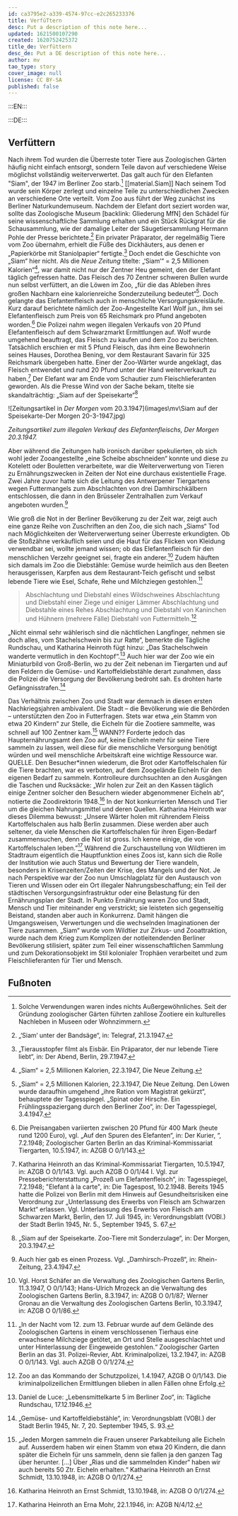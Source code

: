 ```yaml
---
id: ca3795e2-a339-4574-97cc-e2c265233376
title: VerfüTtern
desc: Put a description of this note here...
updated: 1621500107290
created: 1620752425372
title_de: Verfüttern
desc_de: Put a DE description of this note here...
author: mv
tao_type: story
cover_image: null
license: CC BY-SA
published: false
---
```



:::EN:::



:::DE:::

## Verfüttern

Nach ihrem Tod wurden die Überreste toter Tiere aus Zoologischen Gärten häufig nicht einfach entsorgt, sondern Teile davon auf verschiedene Weise möglichst vollständig weiterverwertet. Das galt auch für den Elefanten "Siam", der 1947 im Berliner Zoo starb.[^Verfüttern1] [[material.Siam]] Nach seinem Tod wurde sein Körper zerlegt und einzelne Teile zu unterschiedlichen Zwecken an verschiedene Orte verteilt. Vom Zoo aus führt der Weg zunächst ins Berliner Naturkundemuseum. Nachdem der Elefant dort seziert worden war, sollte das Zoologische Museum [backlink: Gliederung MfN] den Schädel für seine wissenschaftliche Sammlung erhalten und ein Stück Rückgrat für die Schausammlung, wie der damalige Leiter der Säugetiersammlung Hermann Pohle der Presse berichtete.[^Verfüttern2] Ein privater Präparator, der regelmäßig Tiere vom Zoo übernahm, erhielt die Füße des Dickhäuters, aus denen er „Papierkörbe mit Staniolpapier“ fertigte.[^Verfüttern3] Doch endet die Geschichte von „Siam“ hier nicht. Als die _Neue Zeitung_ titelte: „‘Siam‘“ = 2,5 Millionen Kalorien“[^Verfüttern4], war damit nicht nur der Zentner Heu gemeint, den der Elefant täglich gefressen hatte. Das Fleisch des 70 Zentner schweren Bullen wurde nun selbst verfüttert, an die Löwen im Zoo, „für die das Ableben ihres großen Nachbarn eine kalorienreiche Sonderzuteilung bedeutet“[^Verfüttern5]. Doch gelangte das Elefantenfleisch auch in menschliche Versorgungskreisläufe. Kurz darauf berichtete nämlich der Zoo-Angestellte Karl Wolf jun., ihm sei Elefantenfleisch zum Preis von 65 Reichsmark pro Pfund angeboten worden.[^Verfüttern6] Die Polizei nahm wegen illegalen Verkaufs von 20 Pfund Elefantenfleisch auf dem Schwarzmarkt Ermittlungen auf. Wolf wurde umgehend beauftragt, das Fleisch zu kaufen und dem Zoo zu berichten. Tatsächlich erschien er mit 5 Pfund Fleisch, das ihm eine Bewohnerin seines Hauses, Dorothea Bening, vor dem Restaurant Savarin für 325 Reichsmark übergeben hatte. Einer der Zoo-Wärter wurde angeklagt, das Fleisch entwendet und rund 20 Pfund unter der Hand weiterverkauft zu haben.[^Verfüttern7] Der Elefant war am Ende vom Schautier zum Fleischlieferanten geworden. Als die Presse Wind von der Sache bekam, titelte sie skandalträchtig: „Siam auf der Speisekarte“[^Verfüttern8]

![Zeitungsartikel in _Der Morgen_ vom 20.3.1947](images\mv\Siam auf der Speisekarte-Der Morgen 20-3-1947.jpg) 

_Zeitungsartikel zum illegalen Verkauf des Elefantenfleischs, Der Morgen 20.3.1947._

Aber während die Zeitungen halb ironisch darüber spekulierten, ob sich wohl jeder Zooangestellte „eine Scheibe abschneiden“ konnte und diese zu Kotelett oder Bouletten verarbeitete, war die Weiterverwertung von Tieren zu Ernährungszwecken in Zeiten der Not eine durchaus existentielle Frage. Zwei Jahre zuvor hatte sich die Leitung des Antwerpener Tiergartens wegen Futtermangels zum Abschlachten von drei Damhirschkälbern entschlossen, die dann in den Brüsseler Zentralhallen zum Verkauf angeboten wurden.[^Verfüttern9] 

Wie groß die Not in der Berliner Bevölkerung zu der Zeit war, zeigt auch eine ganze Reihe von Zuschriften an den Zoo, die sich nach „Siams“ Tod nach Möglichkeiten der Weiterverwertung seiner Überreste erkundigten. Ob die Stoßzähne verkäuflich seien und die Haut für das Flicken von Kleidung verwendbar sei, wollte jemand wissen; ob das Elefantenfleisch für den menschlichen Verzehr geeignet sei, fragte ein anderer.[^Verfüttern10] Zudem häuften sich damals im Zoo die Diebstähle: Gemüse wurde heimlich aus den Beeten herausgerissen, Karpfen aus dem Restaurant-Teich gefischt und selbst lebende Tiere wie Esel, Schafe, Rehe und Milchziegen gestohlen.[^Verfüttern11]

>Abschlachtung und Diebstahl eines Wildschweines
Abschlachtung und Diebstahl einer Ziege und einiger Lämmer
Abschlachtung und Diebstahle eines Rehes
Abschlachtung und Diebstahl von Kaninchen und Hühnern (mehrere Fälle)
Diebstahl von Futtermitteln.[^Verfüttern12]

„Nicht einmal sehr wählerisch sind die nächtlichen Langfinger, nehmen sie doch alles, vom Stachelschwein bis zur Ratte“, bemerkte die Tägliche Rundschau, und Katharina Heinroth fügt hinzu: „Das Stachelschwein wanderte vermutlich in den Kochtopf“.[^Verfüttern13] Auch hier war der Zoo wie ein Miniaturbild von Groß-Berlin, wo zu der Zeit nebenan im Tiergarten und auf den Feldern die Gemüse- und Kartoffeldiebstähle derart zunahmen, dass die Polizei die Versorgung der Bevölkerung bedroht sah. Es drohten harte Gefängnisstrafen.[^Verfüttern14]

Das Verhältnis zwischen Zoo und Stadt war demnach in diesen ersten Nachkriegsjahren ambivalent. Die Stadt – die Bevölkerung wie die Behörden – unterstützten den Zoo in Futterfragen. Stets war etwa „ein Stamm von etwa 20 Kindern“ zur Stelle, die Eicheln für die Zootiere sammelte, was schnell auf 100 Zentner kam.[^Verfüttern15] WANN?? Forderte jedoch das Haupternährungsamt den Zoo auf, keine Eicheln mehr für seine Tiere sammeln zu lassen, weil diese für die menschliche Versorgung benötigt würden und weil menschliche Arbeitskraft eine wichtige Ressource war. QUELLE. Den Besucher\*innen wiederum, die Brot oder Kartoffelschalen für die Tiere brachten, war es verboten, auf dem Zoogelände Eicheln für den eigenen Bedarf zu sammeln. Kontrolleure durchsuchten an den Ausgängen die Taschen und Rucksäcke: „Wir holen zur Zeit an den Kassen täglich einige Zentner solcher den Besuchern wieder abgenommener Eicheln ab“, notierte die Zoodirektorin 1948.[^Verfüttern16] In der Not konkurrierten Mensch und Tier um die gleichen Nahrungsmittel und deren Quellen. Katharina Heinroth war dieses Dilemma bewusst: „Unsere Wärter holen mit rührendem Fleiss Kartoffelschalen aus halb Berlin zusammen. Diese werden aber auch seltener, da viele Menschen die Kartoffelschalen für ihren Eigen-Bedarf zusammensuchen, denn die Not ist gross. Ich kenne einige, die von Kartoffelschalen leben.”[^Verfüttern17] Während die Zurschaustellung von Wildtieren im Stadtraum eigentlich die Hauptfunktion eines Zoos ist, kann sich die Rolle der Institution wie auch Status und Bewertung der Tiere wandeln, besonders in Krisenzeiten/Zeiten der Krise, des Mangels und der Not. Je nach Perspektive war der Zoo nun Umschlagplatz für den Austausch von Tieren und Wissen oder ein Ort illegaler Nahrungsbeschaffung; ein Teil der städtischen Versorgungsinfrastruktur oder eine Belastung für den Ernährungsplan der Stadt. In Punkto Ernährung waren Zoo und Stadt, Mensch und Tier miteinander eng verstrickt; sie leisteten sich gegenseitig Beistand, standen aber auch in Konkurrenz. Damit hängen die Umgangsweisen, Verwertungen und die wechselnden Imaginationen der Tiere zusammen. „Siam“ wurde vom Wildtier zur Zirkus- und Zooattraktion, wurde nach dem Krieg zum Komplizen der notleitendenden Berliner Bevölkerung stilisiert, später zum Teil einer wissenschaftlichen Sammlung und zum Dekorationsobjekt im Stil kolonialer Trophäen verarbeitet und zum Fleischlieferanten für Tier und Mensch.


## Fußnoten ##
[^Verfüttern1]: Solche Verwendungen waren indes nichts Außergewöhnliches. Seit der Gründung zoologischer Gärten führten zahllose Zootiere ein kulturelles Nachleben in Museen oder Wohnzimmern.
[^Verfüttern2]: „‘Siam‘ unter der Bandsäge“, in: Telegraf, 21.3.1947.
[^Verfüttern3]: „Tierausstopfer filmt als Eisbär. Ein Präparator, der nur lebende Tiere liebt“, in: Der Abend, Berlin, 29.7.1947.
[^Verfüttern4]: „Siam“ = 2,5 Millionen Kalorien, 22.3.1947, Die Neue Zeitung.
[^Verfüttern5]: „Siam“ = 2,5 Millionen Kalorien, 22.3.1947, Die Neue Zeitung. Den Löwen wurde daraufhin  umgehend „ihre Ration vom Magistrat gekürzt“, behauptete der Tagesspiegel. „Spinat oder Hirsche. Ein Frühlingsspaziergang durch den Berliner Zoo“, in: Der Tagesspiegel, 3.4.1947.
[^Verfüttern6]: Die Preisangaben variierten zwischen 20 Pfund für 400 Mark (heute rund 1200 Euro), vgl. „Auf den Spuren des Elefanten“, in: Der Kurier, “, 7.2.1948; Zoologischer Garten Berlin an das Kriminal-Kommissariat Tiergarten, 10.5.1947, in: AZGB O 0/1/143.
[^Verfüttern7]: Katharina Heinroth an das Kriminal-Kommissariat Tiergarten, 10.5.1947, in: AZGB O 0/1/143. Vgl. auch AZGB O 0/1/44 I. Vgl. zur Presseberichterstattung „Prozeß um Elefantenfleisch“, in: Tagesspiegel, 7.2.1948; "Elefant à la carte", in: Die Tagespost, 10.2.1948. Bereits 1945 hatte die Polizei von Berlin mit dem Hinweis auf Gesundheitsrisiken eine Verordnung zur „Unterlassung des Erwerbs von Fleisch am Schwarzen Markt“ erlassen. Vgl. Unterlassung des Erwerbs von Fleisch am Schwarzen Markt, Berlin, den 17. Juli 1945, in: Verordnungsblatt (VOBl.) der Stadt Berlin 1945, Nr. 5., September 1945, S. 67. 
[^Verfüttern8]: „Siam auf der Speisekarte. Zoo-Tiere mit Sonderzulage“, in: Der Morgen, 20.3.1947.
[^Verfüttern9]: Auch hier gab es einen Prozess. Vgl. „Damhirsch-Prozeß“, in: Rhein-Zeitung, 23.4.1947. 
[^Verfüttern10]: Vgl. Horst Schäfer an die Verwaltung des Zoologischen Gartens Berlin, 11.3.1947, O 0/1/143; Hans-Ulrich Mrozeck an die Verwaltung des Zoologischen Gartens Berlin, 8.3.1947, in: AZGB O 0/1/87; Werner Gronau an die Verwaltung des Zoologischen Gartens Berlin, 10.3.1947, in: AZGB O 0/1/86. 
[^Verfüttern11]: „In der Nacht vom 12. zum 13. Februar wurde auf dem Gelände des Zoologischen Gartens in einem verschlossenen Tierhaus eine erwachsene Milchziege getötet, an Ort und Stelle ausgeschlachtet und unter Hinterlassung der Eingeweide gestohlen.“ Zoologischer Garten Berlin an das 31. Polizei-Revier, Abt. Kriminalpolizei, 13.2.1947, in: AZGB O 0/1/143. Vgl. auch AZGB O 0/1/274.
[^Verfüttern12]: Zoo an das Kommando der Schutzpolizei, 1.4.1947, AZGB O 0/1/143. Die kriminalpolizeilichen Ermittlungen blieben in allen Fällen ohne Erfolg.
[^Verfüttern13]: Daniel de Luce: „Lebensmittelkarte 5 im Berliner Zoo“, in: Tägliche Rundschau, 17.12.1946.
[^Verfüttern14]: „Gemüse- und Kartoffeldiebstähle“, in: Verordnungsblatt (VOBl.) der Stadt Berlin 1945, Nr. 7, 20. September 1945, S. 93.
[^Verfüttern15]: „Jeden Morgen sammeln die Frauen unserer Parkabteilung alle Eicheln auf. Ausserdem haben wir einen Stamm von etwa 20 Kindern, die dann später die Eicheln für uns sammeln, denn sie fallen ja den ganzen Tag über herunter. […] Über „Rias und die sammelnden Kinder“ haben wir auch bereits 50 Ztr. Eicheln erhalten.“ Katharina Heinroth an Ernst Schmidt, 13.10.1948, in: AZGB O 0/1/274.
[^Verfüttern16]: Katharina Heinroth an Ernst Schmidt, 13.10.1948, in: AZGB O 0/1/274.
[^Verfüttern17]: Katharina Heinroth an Erna Mohr, 22.1.1946, in: AZGB N/4/12.